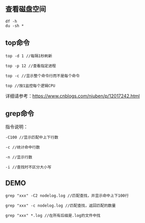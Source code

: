 ## 查看磁盘空间
```
df -h
du -sh *
```
## top命令
```
top -d 1 //每隔1秒刷新
```

```
top -p 12 //查看指定进程
```

```
top -c //显示整个命令行而不是每个命令
```

```
top //按1监控每个逻辑CPU
```

详细请参考：https://www.cnblogs.com/niuben/p/12017242.html

## grep命令
指令说明：
```
-C100 //显示匹配中上下行数
```

```
-c //统计命中行数
```

```
-n //显示行数
```

```
-i //查找时不区分大小写
```

## DEMO
```
grep "xxx" -C2 nodelog.log //匹配查找，并显示命中上下100行
```

```
grep "xxx" -c nodelog.log //匹配查找，返回匹配的数量
```

```
grep "xxx" *.log //在所有后缀是.log的文件中找
```